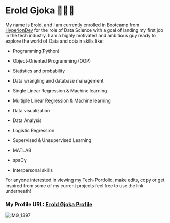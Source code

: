 # Erold Gjoka 👨🏻‍🎓

My name is Erold, and I am currently enrolled in Bootcamp from [HyperionDev](https://www.hyperiondev.com/) for the role of Data Science
with a goal of landing my first job in the tech industry. I am a highly motivated and ambitious guy 
ready to explore the world of Data and obtain skills like:


- Programming(Python)

- Object-Oriented Programming (OOP)

- Statistics and probability

- Data wrangling and database management

- Single Linear Regression & Machine learning

- Multiple Linear Regression & Machine learning

- Data visualization

- Data Analysis

- Logistic Regression

- Supervised & Unsupervised Learning

- MATLAB

- spaCy

- Interpersonal skills


For anyone interested in viewing my Tech-Portfolio, make edits, copy or get inspired from some of my current 
projects feel free to use the link underneath!

### My Profile URL: [Erold Gjoka Profile](https://github.com/EroldGjoka)


![IMG_1397](https://github.com/EroldGjoka/EroldGjoka/assets/162522371/1b411922-84b2-481c-a075-175508204bee)
